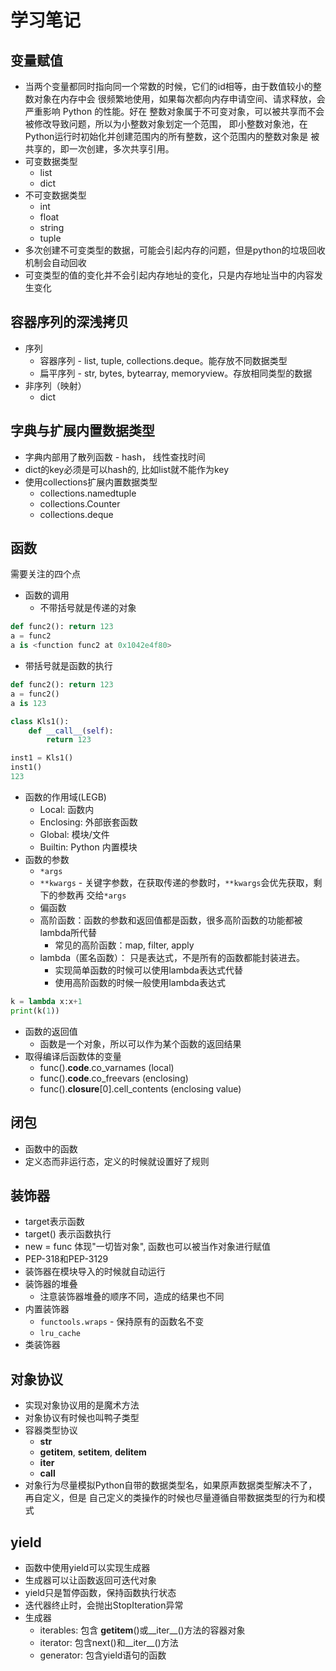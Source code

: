 # 学习笔记

## 变量赋值
* 当两个变量都同时指向同一个常数的时候，它们的id相等，由于数值较小的整数对象在内存中会
很频繁地使用，如果每次都向内存申请空间、请求释放，会严重影响 Python 的性能。好在
整数对象属于不可变对象，可以被共享而不会被修改导致问题，所以为小整数对象划定一个范围，
即小整数对象池，在Python运行时初始化并创建范围内的所有整数，这个范围内的整数对象是
被共享的，即一次创建，多次共享引用。
* 可变数据类型
  * list
  * dict
* 不可变数据类型
  * int
  * float
  * string
  * tuple
* 多次创建不可变类型的数据，可能会引起内存的问题，但是python的垃圾回收机制会自动回收
* 可变类型的值的变化并不会引起内存地址的变化，只是内存地址当中的内容发生变化

## 容器序列的深浅拷贝
* 序列
  * 容器序列 - list, tuple, collections.deque。能存放不同数据类型
  * 扁平序列 - str, bytes, bytearray, memoryview。存放相同类型的数据
* 非序列（映射）
  * dict

## 字典与扩展内置数据类型
* 字典内部用了散列函数 - hash， 线性查找时间
* dict的key必须是可以hash的, 比如list就不能作为key
* 使用collections扩展内置数据类型
  * collections.namedtuple
  * collections.Counter
  * collections.deque
  
## 函数
需要关注的四个点
* 函数的调用
  * 不带括号就是传递的对象
```python
def func2(): return 123
a = func2
a is <function func2 at 0x1042e4f80>
```
  * 带括号就是函数的执行
```python
def func2(): return 123
a = func2()
a is 123
```
```python
class Kls1():
    def __call__(self):
        return 123

inst1 = Kls1()
inst1()
123
```
* 函数的作用域(LEGB)
  * Local: 函数内
  * Enclosing: 外部嵌套函数
  * Global: 模块/文件
  * Builtin: Python 内置模块
* 函数的参数
  * `*args`
  * `**kwargs` - 关键字参数，在获取传递的参数时，`**kwargs`会优先获取，剩下的参数再
  交给`*args`
  * 偏函数
  * 高阶函数：函数的参数和返回值都是函数，很多高阶函数的功能都被lambda所代替
    * 常见的高阶函数：map, filter, apply
  * lambda（匿名函数）： 只是表达式，不是所有的函数都能封装进去。
    * 实现简单函数的时候可以使用lambda表达式代替
    * 使用高阶函数的时候一般使用lambda表达式
```python
k = lambda x:x+1
print(k(1))
```
* 函数的返回值
  * 函数是一个对象，所以可以作为某个函数的返回结果
* 取得编译后函数体的变量
  * func().__code__.co_varnames (local)
  * func().__code__.co_freevars (enclosing)
  * func().__closure__[0].cell_contents (enclosing value)

## 闭包
* 函数中的函数
* 定义态而非运行态，定义的时候就设置好了规则

## 装饰器
* target表示函数
* target() 表示函数执行
* new = func 体现"一切皆对象", 函数也可以被当作对象进行赋值
* PEP-318和PEP-3129
* 装饰器在模块导入的时候就自动运行
* 装饰器的堆叠
  * 注意装饰器堆叠的顺序不同，造成的结果也不同
* 内置装饰器
  * `functools.wraps` - 保持原有的函数名不变
  * `lru_cache`
* 类装饰器

## 对象协议
* 实现对象协议用的是魔术方法
* 对象协议有时候也叫鸭子类型
* 容器类型协议
  * __str__
  * __getitem__, __setitem__, __delitem__
  * __iter__
  * __call__
* 对象行为尽量模拟Python自带的数据类型名，如果原声数据类型解决不了，再自定义，但是
自己定义的类操作的时候也尽量遵循自带数据类型的行为和模式

## yield
* 函数中使用yield可以实现生成器
* 生成器可以让函数返回可迭代对象
* yield只是暂停函数，保持函数执行状态
* 迭代器终止时，会抛出StopIteration异常
* 生成器
  * iterables: 包含 __getitem__()或__iter__()方法的容器对象
  * iterator: 包含next()和__iter__()方法
  * generator: 包含yield语句的函数